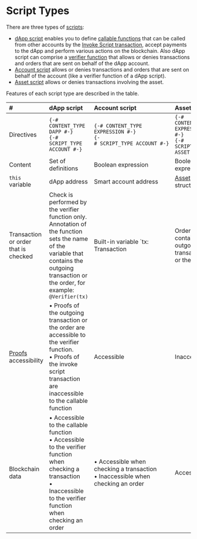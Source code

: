 # Script Types

There are three types of [scripts](/en/ride/script/):

* [dApp script](/en/ride/script/script-types/dapp-script) enables you to define [сallable functions](/en/ride/functions/callable-function) that can be called from other accounts by the [Invoke Script transaction](/en/blockchain/transaction-type/invoke-script-transaction), accept payments to the dApp and perform various actions on the blockchain. Also dApp script can comprise a [verifier function](/en/ride/functions/verifier-function) that allows or denies transactions and orders that are sent on behalf of the dApp account.
* [Account script](/en/ride/script/script-types/account-script) allows or denies transactions and orders that are sent on behalf of the account (like a verifier function of a dApp script).
* [Asset script](/en/ride/script/script-types/asset-script) allows or denies transactions involving the asset.

Features of each script type are described in the table.

| # | dApp script | Account script | Asset script |
| :--- | :--- | :--- | :--- |
| Directives | `{-# CONTENT_TYPE DAPP #-}`<br>`{-# SCRIPT_TYPE ACCOUNT #-}` | `{-# CONTENT_TYPE EXPRESSION #-}`<br>`{-# SCRIPT_TYPE ACCOUNT #-}` | `{-# CONTENT_TYPE EXPRESSION #-}`<br>`{-# SCRIPT_TYPE ASSET #-}` |
| Content | Set of definitions | Boolean expression | Boolean expression |
| `this` variable | dApp address | Smart account address | [Asset](/en/ride/structures/common-structures/asset) structure |
| Transaction or order that is checked | Check is performed by the verifier function only. Annotation of the function sets the name of the variable that contains the outgoing transaction or the order, for example: `@Verifier(tx)` | Built-in variable `tx: Transaction|Order` contains the outgoing transaction or the order | Build-in variable `tx:`&nbsp;`Transaction` contains the transaction involving the asset.<br>Order check is not supported |
| [Proofs](/en/blockchain/transaction/transaction-proof) accessibility | • Proofs of the outgoing transaction or the order are accessible to the verifier function.<br>• Proofs of the invoke script transaction are inaccessible to the callable function | Accessible | Inaccessible |
| Blockchain data | • Accessible to the callable function<br>• Accessible to the verifier function when checking a transaction<br>• Inaccessible to the verifier function when checking an order | • Accessible when checking a transaction<br>• Inaccessible when checking an order | Accessible |
